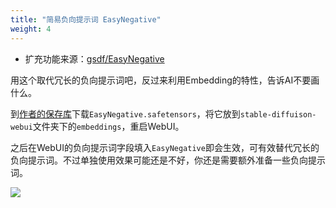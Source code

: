 ```yaml
---
title: "简易负向提示词 EasyNegative"
weight: 4
---
```


- 扩充功能来源：[gsdf/EasyNegative](https://huggingface.co/datasets/gsdf/EasyNegative)

用这个取代冗长的负向提示词吧，反过来利用Embedding的特性，告诉AI不要画什么。

到[作者的保存库](https://huggingface.co/datasets/gsdf/EasyNegative)下载`EasyNegative.safetensors`，将它放到`stable-diffuison-webui`文件夹下的`embeddings`，重启WebUI。

之后在WebUI的负向提示词字段填入`EasyNegative`即会生效，可有效替代冗长的负向提示词。不过单独使用效果可能还是不好，你还是需要额外准备一些负向提示词。

![](../../../images/easynegative-1.webp)
